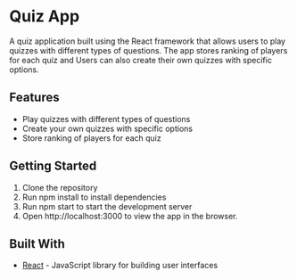 # Quiz App

A quiz application built using the React framework that allows users to play quizzes with different types of questions. The app stores ranking of players for each quiz and Users can also create their own quizzes with specific options.

## Features
* Play quizzes with different types of questions
* Create your own quizzes with specific options
* Store ranking of players for each quiz

## Getting Started

1. Clone the repository
2. Run npm install to install dependencies
3. Run npm start to start the development server
4. Open http://localhost:3000 to view the app in the browser.

## Built With
* [React](http://reactjs.org) - JavaScript library for building user interfaces